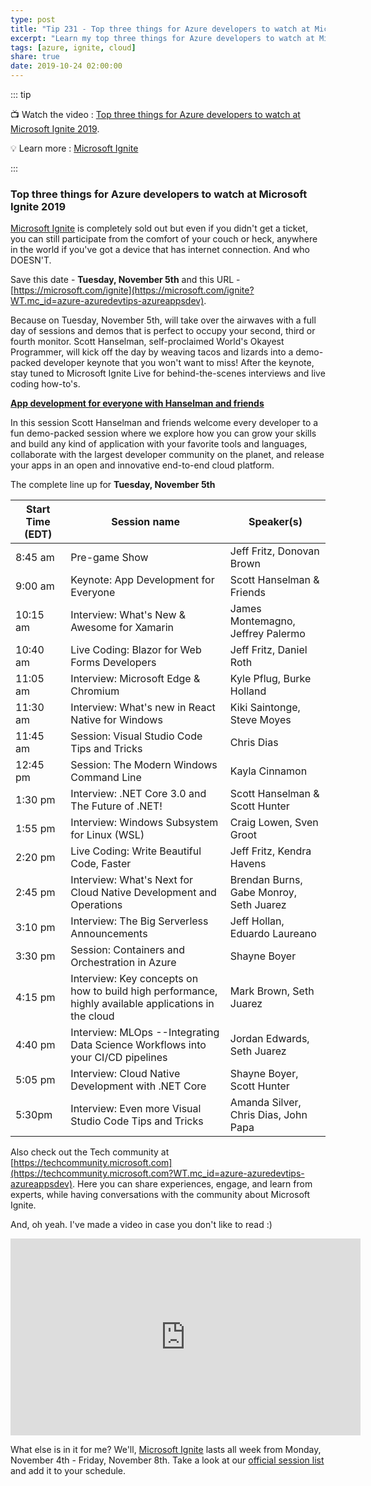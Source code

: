 ```yaml
---
type: post
title: "Tip 231 - Top three things for Azure developers to watch at Microsoft Ignite 2019"
excerpt: "Learn my top three things for Azure developers to watch at Microsoft Ignite 2019"
tags: [azure, ignite, cloud]
share: true
date: 2019-10-24 02:00:00
---
```


::: tip 

:tv: Watch the video : [Top three things for Azure developers to watch at Microsoft Ignite 2019](https://www.youtube.com/embed/u5r0LlY3BZc?controls=0).

:bulb: Learn more : [Microsoft Ignite](http://microsoft.com/ignite?WT.mc_id=azure-azuredevtips-azureappsdev)

:::

### Top three things for Azure developers to watch at Microsoft Ignite 2019

[Microsoft Ignite](http://microsoft.com/ignite?WT.mc_id=azure-azuredevtips-azureappsdev) is completely sold out but even if you didn't get a ticket, you can still participate from the comfort of your couch or heck, anywhere in the world if you've got a device that has internet connection. And who DOESN'T.

Save this date - **Tuesday, November 5th** and this URL - [https://microsoft.com/ignite](https://microsoft.com/ignite?WT.mc_id=azure-azuredevtips-azureappsdev).

Because on Tuesday, November 5th, will take over the airwaves with a full day of sessions and demos that is perfect to occupy your second, third or fourth monitor. Scott Hanselman, self-proclaimed World's Okayest Programmer, will kick off the day by weaving tacos and lizards into a demo-packed developer keynote that you won't want to miss! After the keynote, stay tuned to Microsoft Ignite Live for behind-the-scenes interviews and live coding how-to's.

**[App development for everyone with Hanselman and friends](https://myignite.techcommunity.microsoft.com/sessions/81591?source=sessions?WT.mc_id=azure-azuredevtips-azureappsdev)**

In this session Scott Hanselman and friends welcome every developer to a fun demo-packed session where we explore how you can grow your skills and build any kind of application with your favorite tools and languages, collaborate with the largest developer community on the planet, and release your apps in an open and innovative end-to-end cloud platform.

The complete line up for **Tuesday, November 5th**

  | **Start Time (EDT)** | **Session name**                                                                                     | **Speaker(s)**                          |
  |----------------------|------------------------------------------------------------------------------------------------------|-----------------------------------------|
  | 8:45 am              | Pre-game Show                                                                                        | Jeff Fritz, Donovan Brown               | 
  | 9:00 am              | Keynote: App Development for Everyone                                                                | Scott Hanselman & Friends               | 
  | 10:15 am             | Interview: What's New & Awesome for Xamarin                                                          | James Montemagno, Jeffrey Palermo       |
  | 10:40 am             | Live Coding: Blazor for Web Forms Developers                                                         | Jeff Fritz, Daniel Roth                 |
  | 11:05 am             | Interview: Microsoft Edge & Chromium                                                                 | Kyle Pflug, Burke Holland               |
  | 11:30 am             | Interview: What's new in React Native for Windows                                                    | Kiki Saintonge, Steve Moyes             |
  | 11:45 am             | Session: Visual Studio Code Tips and Tricks                                                          | Chris Dias                              |
  | 12:45 pm             | Session: The Modern Windows Command Line                                                             | Kayla Cinnamon                          |
  | 1:30 pm              | Interview: .NET Core 3.0 and The Future of .NET!                                                     | Scott Hanselman & Scott Hunter          |
  | 1:55 pm              | Interview: Windows Subsystem for Linux (WSL)                                                         | Craig Lowen, Sven Groot                 |
  | 2:20 pm              | Live Coding: Write Beautiful Code, Faster                                                            | Jeff Fritz, Kendra Havens               |
  | 2:45 pm              | Interview: What's Next for Cloud Native Development and Operations                                   | Brendan Burns, Gabe Monroy, Seth Juarez |
  | 3:10 pm              | Interview: The Big Serverless Announcements                                                          | Jeff Hollan, Eduardo Laureano           |
  | 3:30 pm              | Session: Containers and Orchestration in Azure                                                       | Shayne Boyer                            |
  | 4:15 pm              | Interview: Key concepts on how to build high performance, highly available applications in the cloud | Mark Brown, Seth Juarez                 |
  | 4:40 pm              | Interview: MLOps --Integrating Data Science Workflows into your CI/CD pipelines                      | Jordan Edwards, Seth Juarez             |
  | 5:05 pm              | Interview: Cloud Native Development with .NET Core                                                   | Shayne Boyer, Scott Hunter              |
  | 5:30pm               | Interview: Even more Visual Studio Code Tips and Tricks                                              | Amanda Silver, Chris Dias, John Papa    |

Also check out the Tech community at [https://techcommunity.microsoft.com](https://techcommunity.microsoft.com?WT.mc_id=azure-azuredevtips-azureappsdev). Here you can share experiences, engage, and learn from experts, while having conversations with the community about Microsoft Ignite.

And, oh yeah. I've made a video in case you don't like to read :) 

<iframe width="560" height="315" src="https://www.youtube.com/embed/u5r0LlY3BZc?controls=0?WT.mc_id=azure-azuredevtips-azureappsdev" frameborder="0" allow="accelerometer; autoplay; encrypted-media; gyroscope; picture-in-picture" allowfullscreen></iframe>

What else is in it for me? We'll, [Microsoft Ignite](http://microsoft.com/ignite) lasts all week from Monday, November 4th - Friday, November 8th. Take a look at our [official session list](https://myignite.techcommunity.microsoft.com/sessions?t=%257B%2522from%2522%253A%25222019-11-03T08%253A00%253A00-05%253A00%2522%252C%2522to%2522%253A%25222019-11-08T19%253A00%253A00-05%253A00%2522%257D&f=%255B%257B%2522name%2522%253A%2522Breakout%253A%252045%2520Minute%2522%252C%2522facetName%2522%253A%2522sessionType%2522%257D%252C%257B%2522name%2522%253A%2522Breakout%253A%252075%2520Minute%2522%252C%2522facetName%2522%253A%2522sessionType%2522%257D%252C%257B%2522name%2522%253A%2522Azure%2522%252C%2522facetName%2522%253A%2522products%2522%257D%252C%257B%2522name%2522%253A%2522Tooling%2520%2526%2520Languages%2522%252C%2522facetName%2522%253A%2522products%2522%257D%255D) and add it to your schedule.